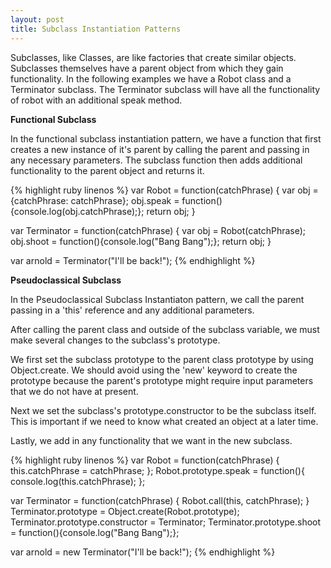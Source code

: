 ```yaml
---
layout: post
title: Subclass Instantiation Patterns
---
```

Subclasses, like Classes, are like factories that create similar objects.  Subclasses themselves have a parent object from which they gain functionality.  In the following examples we have a Robot class and a Terminator subclass.  The Terminator subclass will have all the functionality of robot with an additional speak method.


**Functional Subclass**

In the functional subclass instantiation pattern, we have a function that first creates a new instance of it's parent by calling the parent and passing in any necessary parameters.  The subclass function then adds additional functionality to the parent object and returns it.

{% highlight ruby linenos %}
var Robot = function(catchPhrase) {
  var obj = {catchPhrase: catchPhrase};
  obj.speak = function(){console.log(obj.catchPhrase);};
  return obj;
}

var Terminator = function(catchPhrase) {
  var obj = Robot(catchPhrase);
  obj.shoot = function(){console.log("Bang Bang");};
  return obj;
}

var arnold = Terminator("I'll be back!");
{% endhighlight %}

**Pseudoclassical Subclass**

In the Pseudoclassical Subclass Instantiaton pattern, we call the parent passing in a 'this' reference and any additional parameters.

After calling the parent class and outside of the subclass variable, we must make several changes to the subclass's prototype.

We first set the subclass prototype to the parent class prototype by using Object.create.  We should avoid using the 'new' keyword to create the prototype because the parent's prototype might require input parameters that we do not have at present.

Next we set the subclass's prototype.constructor to be the subclass itself.  This is important if we need to know what created an object at a later time.

Lastly, we add in any functionality that we want in the new subclass.


{% highlight ruby linenos %}
var Robot = function(catchPhrase) {
  this.catchPhrase = catchPhrase;
};
Robot.prototype.speak = function(){
  console.log(this.catchPhrase);
};

var Terminator = function(catchPhrase) {
  Robot.call(this, catchPhrase);
}
Terminator.prototype = Object.create(Robot.prototype);
Terminator.prototype.constructor = Terminator;
Terminator.prototype.shoot = function(){console.log("Bang Bang");};

var arnold = new Terminator("I'll be back!");
{% endhighlight %}